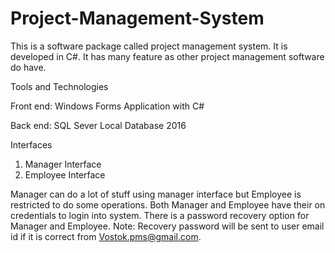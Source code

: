 # Project-Management-System
This is a software package called project management system. It is developed in C#. It has many feature as other project management software do have.

Tools and Technologies

Front end: Windows Forms Application with C#

Back  end: SQL Sever Local Database 2016 

Interfaces

1. Manager Interface
2. Employee Interface

Manager can do a lot of stuff using manager interface but Employee is restricted to do some operations. Both Manager and Employee have their on credentials to login into system. There is a password recovery option for Manager and Employee. 
Note:
Recovery password will be sent to user email id if it is correct from Vostok.pms@gmail.com.
